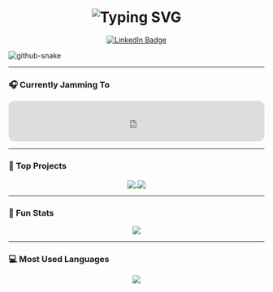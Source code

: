 <!-- Typing animation -->
<h1 align="center">
  <img src="https://readme-typing-svg.herokuapp.com?font=Fira+Code&size=36&duration=3000&pause=1000&center=true&vCenter=true&color=1DD05D&width=500&lines=Hi+there,+I'm+Jeremy+Ng!+👋" alt="Typing SVG" />
</h1>

<!-- LinkedIn icon -->
<p align="center">
  <a href="https://www.linkedin.com/in/jeremy-ng-junyang/" target="_blank">
    <img src="https://img.shields.io/badge/LinkedIn-Connect-blue?style=for-the-badge&logo=linkedin" alt="LinkedIn Badge"/>
  </a>
</p>

<!-- Dark/Light Mode Toggle Banner -->
<picture>
  <source media="(prefers-color-scheme: dark)" srcset="https://raw.githubusercontent.com/Duriann88/Duriann88/output/github-contribution-grid-snake-dark.svg" />
  <source media="(prefers-color-scheme: light)" srcset="https://raw.githubusercontent.com/Duriann88/Duriann88/output/github-contribution-grid-snake.svg" />
  <img alt="github-snake" src="https://raw.githubusercontent.com/Duriann88/Duriann88/output/github-contribution-grid-snake.svg" />
</picture>

---

### 🎧 Currently Jamming To

<p align="center">
  <iframe style="border-radius:12px" src="https://open.spotify.com/embed/track/4KFM3A5QF2IMcc6nHsu3Wp?utm_source=generator" width="100%" height="80" frameBorder="0" allowfullscreen="" allow="autoplay; clipboard-write; encrypted-media; picture-in-picture" loading="lazy"></iframe>
</p>

---

### 🚀 Top Projects

<p align="center">
  <a href="https://github.com/Duriann88/E-Commerce-Website-">
    <img align="center" src="https://github-readme-stats.vercel.app/api/pin/?username=Duriann88&repo=E-Commerce-Website-&theme=radical" />
  </a>
  <a href="https://github.com/Duriann88/Network-Intrusion-Detection-Machine-Learning">
    <img align="center" src="https://github-readme-stats.vercel.app/api/pin/?username=Duriann88&repo=Network-Intrusion-Detection-Machine-Learning&theme=radical" />
  </a>
</p>

---

### 🧠 Fun Stats

<p align="center">
  <img src="https://github-readme-stats.vercel.app/api?username=Duriann88&show_icons=true&theme=radical" />
</p>

---

### 💻 Most Used Languages

<p align="center">
  <img src="https://github-readme-stats.vercel.app/api/top-langs/?username=Duriann88&layout=compact&theme=radical&langs_count=6" />
</p>

